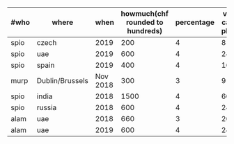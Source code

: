 | #who | where           | when     | howmuch(chf rounded to hundreds) | percentage | voluntary-carbontax-pledge(chf) |
|------|-----------------|----------|----------------------------------|------------|---------------------------------|
| spio | czech           | 2019     | 200                              | 4          | 8                               |
| spio | uae             | 2019     | 600                              | 4          | 24                              |
| spio | spain           | 2019     | 400                              | 4          | 16                              |
| murp | Dublin/Brussels | Nov 2018 | 300                              | 3          | 9                               |
| spio | india           | 2018     | 1500                             | 4          | 60                              |
| spio | russia          | 2018     | 600                              | 4          | 24                              |
| alam | uae             | 2018     | 660                              | 3          | 20                              |
| alam | uae             | 2019     | 600 			       | 4          | 24 			      |

